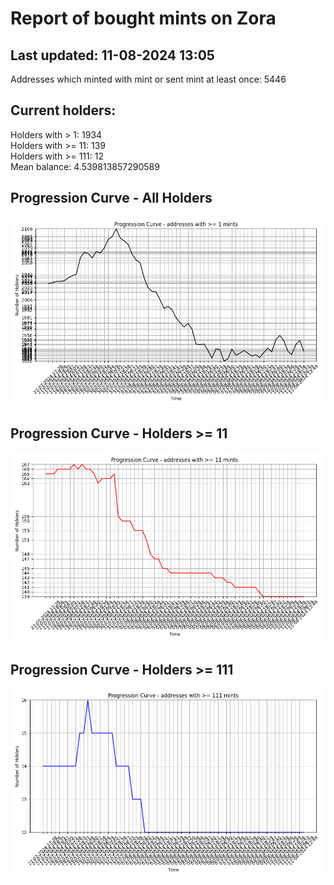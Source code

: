 # Report of bought mints on Zora
## Last updated: 11-08-2024 13:05
Addresses which minted with mint or sent mint at least once: 5446

## Current holders:
Holders with > 1: 1934  
Holders with >= 11: 139  
Holders with >= 111: 12  
Mean balance: 4.539813857290589  

## Progression Curve - All Holders
![addresses with >= 1 mint](progression_curve_all.png)
## Progression Curve - Holders >= 11
![addresses with >= 11 mints](progression_curve_gt_11.png)
## Progression Curve - Holders >= 111
![addresses with >= 111 mints](progression_curve_gt_111.png)
